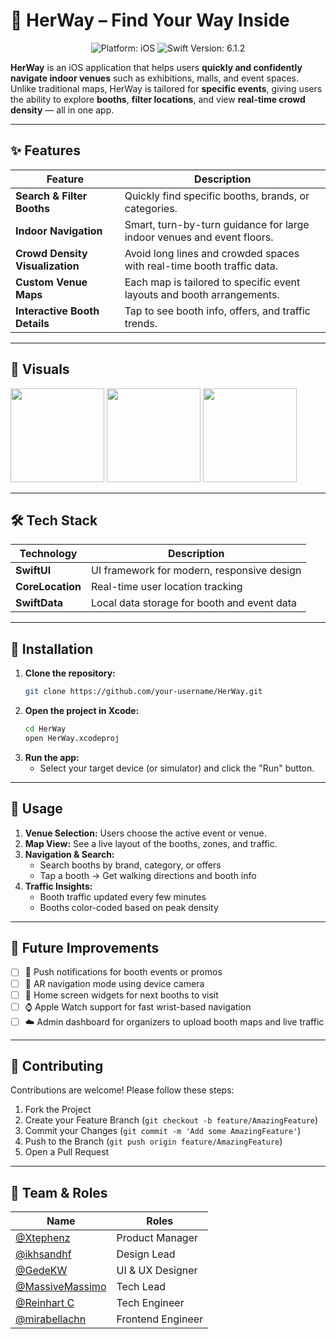 # 🧭 HerWay – Find Your Way Inside

<p align="center">
  <img src="https://img.shields.io/badge/platform-iOS-blue.svg" alt="Platform: iOS" />
  <img src="https://img.shields.io/badge/Swift-6.1.2-orange.svg" alt="Swift Version: 6.1.2" />
</p>

**HerWay** is an iOS application that helps users **quickly and confidently navigate indoor venues** such as exhibitions, malls, and event spaces. Unlike traditional maps, HerWay is tailored for **specific events**, giving users the ability to explore **booths**, **filter locations**, and view **real-time crowd density** — all in one app.

---

## ✨ Features

| Feature | Description |
|---|---|
| **Search & Filter Booths** | Quickly find specific booths, brands, or categories. |
| **Indoor Navigation** | Smart, turn-by-turn guidance for large indoor venues and event floors. |
| **Crowd Density Visualization** | Avoid long lines and crowded spaces with real-time booth traffic data. |
| **Custom Venue Maps** | Each map is tailored to specific event layouts and booth arrangements. |
| **Interactive Booth Details** | Tap to see booth info, offers, and traffic trends. |

---

## 📸 Visuals

<p align="left">
  <img src="https://github.com/user-attachments/assets/2b74b925-fbfa-4974-a76e-bb2e4071a0cf" width="150" />
  <img src="https://github.com/user-attachments/assets/0dfb121e-d158-41a7-8d44-7ac91988fe85" width="150" />
  <img src="https://github.com/user-attachments/assets/01066292-2188-45fb-bc11-f78c5241d10b" width="150" />
</p>


---

## 🛠️ Tech Stack

| Technology | Description |
|---|---|
| **SwiftUI** | UI framework for modern, responsive design |
| **CoreLocation** | Real-time user location tracking |
| **SwiftData** | Local data storage for booth and event data |

---

## 🚀 Installation

1.  **Clone the repository:**
    ```bash
    git clone https://github.com/your-username/HerWay.git
    ```
2.  **Open the project in Xcode:**
    ```bash
    cd HerWay
    open HerWay.xcodeproj
    ```
3.  **Run the app:**
    - Select your target device (or simulator) and click the "Run" button.

---

## 📖 Usage

1.  **Venue Selection:** Users choose the active event or venue.
2.  **Map View:** See a live layout of the booths, zones, and traffic.
3.  **Navigation & Search:**
    -   Search booths by brand, category, or offers
    -   Tap a booth → Get walking directions and booth info
4.  **Traffic Insights:**
    -   Booth traffic updated every few minutes
    -   Booths color-coded based on peak density

---

## 🔮 Future Improvements

- [ ] 🔔 Push notifications for booth events or promos
- [ ] 🧭 AR navigation mode using device camera
- [ ] 📱 Home screen widgets for next booths to visit
- [ ] ⌚ Apple Watch support for fast wrist-based navigation
- [ ] ☁️ Admin dashboard for organizers to upload booth maps and live traffic

---

## 🤝 Contributing

Contributions are welcome! Please follow these steps:

1.  Fork the Project
2.  Create your Feature Branch (`git checkout -b feature/AmazingFeature`)
3.  Commit your Changes (`git commit -m 'Add some AmazingFeature'`)
4.  Push to the Branch (`git push origin feature/AmazingFeature`)
5.  Open a Pull Request

---

## 👥 Team & Roles

| Name | Roles |
|---|---|
| [@Xtephenz](https://github.com/Xtephenz)   | Product Manager |
| [@ikhsandhf](https://github.com/ikhsandhf) | Design Lead |
| [@GedeKW](https://github.com/GedeKW) | UI & UX Designer |
| [@MassiveMassimo](https://github.com/MassiveMassimo/) | Tech Lead |
| [@Reinhart C](https://github.com/reinhart-c) | Tech Engineer |
| [@mirabellachn](https://github.com/mirabellachn) | Frontend Engineer |
